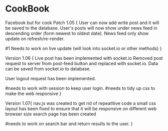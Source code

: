 # CookBook
Facebook but for cook
Patch 1.05 {
  User can now add write post and it will be saved to the database.
  User's posts will now show under news feed in descending order (form newest to oldest date).
  News feed only show update on refresh/re-render.
  
  #1 Needs to work on live update (will look into socket.io or other methods)
}

Version 1.06 {
  Live post has been implemented with socket.io 
  Removed post request to server from post-feed button and replaced with socket.io.
  Data can be saved from socket.io to database.
  
  User logout request has been implemented.

  #needs to work with session to keep user login.
  #needs to tidy up css to make the web responsive
}

Version 1.07{
  nav.js was created to get rid of repeatitive code
  a small css layout has been fixed to ensure that it will be responsive on different web browser size
  search page has been created

  #needs to work on search bar and return results to the user.
}